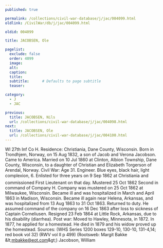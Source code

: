 ```yaml
---
published: true

permalink: /collections/civil-war-database/j/jac/004099.html
oldlink: /CivilWar/db/j/jac/004099.html

oldid: 004099

title: JACOBSEN, Ole

pagelist:
  exclude: false
  order: 4099
  image: 
  alt:
  caption:
  title:
  subtitle:      # Defaults to page subtitle
  teaser:

category: 
  - J 
  - JAC

previous:
  title: JACOBSEN, Nils
  url: /collections/civil-war-database/j/jac/004098.html  
next:
  title: JACOBSEN, Ole
  url: /collections/civil-war-database/j/jac/004100.html   
---
```

WI 27th Inf Co H. Residence: Christiania, Dane County, Wisconsin. Born in Trondhjem, Norway, on 15 Aug 1832, a son of Jacob and Verona Jacobson. Came to America. Married on 10 Jul 1860 at Clinton, Albion Township, Dane County, Wisconsin, to a daughter of Christian and Elizabeth Torgerson of Arendal, Norway. Civil War: Age 31. Engineer. Blue eyes, black hair, light complexion, 6&#146;. Enlisted for three years on 9 Sep 1862 at Christiania and commissioned First Lieutenant on that day. Mustered 25 Oct 1862 Second in command of Company H. Company was mustered on 25 Oct 1862 at Milwaukee, Wisconsin. Became ill and was hospitalized in March and April 1863 in Madison, Wisconsin. Became ill again near Helena, Arkansas, and was hospitalized from 13 Aug 1863 to 31 Oct 1863. Returned to duty. He assumed command of the company on 16 Dec 1863 after loss to sickness of Captain Corneliusen. Resigned 23 Feb 1864 at Little Rock, Arkansas, due to his disability (diarrhea). Post war: Moved to Hawley, Minnesota, in 1872. In 1877, he applied for a homestead. He died in 1879 and his widow proved up the homestead. Sources: (WHS Series 1200 boxes 129-10, 130-10, 131-4,14; red book vol 32) (RWV vol II p 499) (Rootsweb: Margit Bakke &amp;lt;[mbakke@eot.com](mailto:mbakke@eot.com)&amp;gt;) &#147;Jacobson, William&#148;